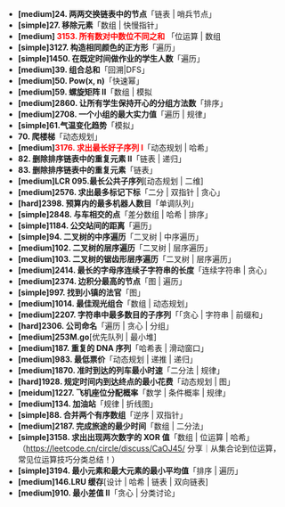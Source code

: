 - **[medium]24. 两两交换链表中的节点**「链表 | 哨兵节点」
- **[simple]27. 移除元素**「数组 | 快慢指针」
- **[medium] <span style="color: red;">3153. 所有数对中数位不同之和** 「位运算 | 数组
- **[simple]3127. 构造相同颜色的正方形**「遍历」
- **[simple]1450. 在既定时间做作业的学生人数**「遍历」
- **[medium]39. 组合总和**「回溯|DFS」
- **[medium]50. Pow(x, n)**「快速幂」
- **[medium]59. 螺旋矩阵 II**「数组 | 模拟
- **[medium]2860. 让所有学生保持开心的分组方法数**「排序」
- **[medium]2708. 一个小组的最大实力值**「遍历 | 规律」
- **[simple]61.气温变化趋势**「模拟」
- **70. 爬楼梯**「动态规划」
- **[medium]<span style="color: red;">3176. 求出最长好子序列 I**「动态规划 | 哈希」
- **82. 删除排序链表中的重复元素 II**「链表 | 递归」
- **83. 删除排序链表中的重复元素**「链表」
- **[medium]LCR 095.最长公共子序列**[动态规划 | 二维]
- **[medium]2576. 求出最多标记下标**「二分 | 双指针 | 贪心」
- **[hard]2398. 预算内的最多机器人数目**「单调队列」
- **[simple]2848. 与车相交的点**「差分数组 | 哈希 | 排序」
- **[simple]1184. 公交站间的距离**「遍历」
- **[simple]94. 二叉树的中序遍历**「二叉树 | 中序遍历」
- **[medium]102. 二叉树的层序遍历**「二叉树 | 层序遍历」
- **[medium]103. 二叉树的锯齿形层序遍历**「二叉树 | 层序遍历」
- **[medium]2414. 最长的字母序连续子字符串的长度**「连续字符串 | 贪心」
- **[medium]2374. 边积分最高的节点**「图 | 遍历」
- **[simple]997. 找到小镇的法官**「图」
- **[medium]1014. 最佳观光组合**「数组 | 动态规划」
- **[medium]2207. 字符串中最多数目的子序列**「「贪心 | 字符串 | 前缀和」
- **[hard]2306. 公司命名**「遍历 | 贪心 | 分组」
- **[medium]253M.go**[优先队列 | 最小堆]
- **[medium]187. 重复的 DNA 序列**「哈希表 | 滑动窗口」
- **[medium]983. 最低票价**「动态规划 | 递推 | 递归」
- **[medium]1870. 准时到达的列车最小时速**「二分法 | 规律」
- **[hard]1928. 规定时间内到达终点的最小花费**「动态规划 | 图」
- **[meidum]1227. 飞机座位分配概率**「数学 | 条件概率 | 规律」
- **[medium]134. 加油站**「规律 | 折线图」
- **[simple]88. 合并两个有序数组**「逆序 | 双指针」
- **[medium]2187. 完成旅途的最少时间**「数组 | 二分法」
- **[simple]3158. 求出出现两次数字的 XOR 值**「数组 | 位运算 | 哈希」（https://leetcode.cn/circle/discuss/CaOJ45/ 分享｜从集合论到位运算，常见位运算技巧分类总结！）
- **[simple]3194. 最小元素和最大元素的最小平均值**「排序 | 遍历」
- **[medium]146.LRU 缓存**[设计 | 哈希 | 链表 | 双向链表]
- **[medium]910. 最小差值 II**「贪心 | 分类讨论」

